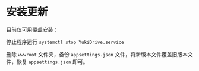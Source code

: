 # 安装更新

目前仅可用覆盖安装：

停止程序运行 `systemctl stop YukiDrive.service`

删除 `wwwroot` 文件夹，备份  `appsettings.json` 文件，将新版本文件覆盖旧版本文件，恢复  `appsettings.json` 即可。
